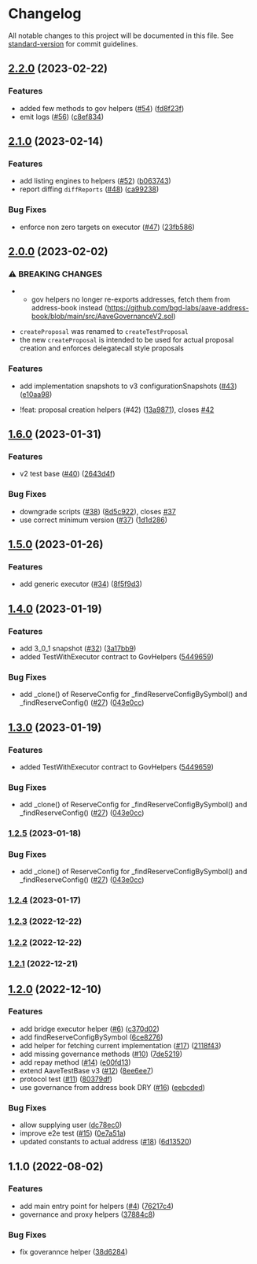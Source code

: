 # Changelog

All notable changes to this project will be documented in this file. See [standard-version](https://github.com/conventional-changelog/standard-version) for commit guidelines.

## [2.2.0](https://github.com/bgd-labs/aave-helpers/compare/v2.1.0...v2.2.0) (2023-02-22)


### Features

* added few methods to gov helpers ([#54](https://github.com/bgd-labs/aave-helpers/issues/54)) ([fd8f23f](https://github.com/bgd-labs/aave-helpers/commit/fd8f23fe701324d202599e3255fd7d52fb611321))
* emit logs ([#56](https://github.com/bgd-labs/aave-helpers/issues/56)) ([c8ef834](https://github.com/bgd-labs/aave-helpers/commit/c8ef8348647a33a38562ba35892366afde0d93b4))

## [2.1.0](https://github.com/bgd-labs/aave-helpers/compare/v2.0.0...v2.1.0) (2023-02-14)


### Features

* add listing engines to helpers ([#52](https://github.com/bgd-labs/aave-helpers/issues/52)) ([b063743](https://github.com/bgd-labs/aave-helpers/commit/b063743a0b206a0e2cf073740ea2d94e4cc4cb6e))
* report diffing `diffReports` ([#48](https://github.com/bgd-labs/aave-helpers/issues/48)) ([ca99238](https://github.com/bgd-labs/aave-helpers/commit/ca992385b8542254494463ca005603b42f9f1119))


### Bug Fixes

* enforce non zero targets on executor ([#47](https://github.com/bgd-labs/aave-helpers/issues/47)) ([23fb586](https://github.com/bgd-labs/aave-helpers/commit/23fb58612dc7b08829a137983577c85b919581a7))

## [2.0.0](https://github.com/bgd-labs/aave-helpers/compare/v1.6.0...v2.0.0) (2023-02-02)


### ⚠ BREAKING CHANGES

* - gov helpers no longer re-exports addresses, fetch them from address-book instead (https://github.com/bgd-labs/aave-address-book/blob/main/src/AaveGovernanceV2.sol)
- `createProposal` was renamed to `createTestProposal`
- the new `createProposal` is intended to be used for actual proposal creation and enforces delegatecall style proposals

### Features

* add implementation snapshots to v3 configurationSnapshots ([#43](https://github.com/bgd-labs/aave-helpers/issues/43)) ([e10aa98](https://github.com/bgd-labs/aave-helpers/commit/e10aa98d42b5cafa862671fee189e0d54a2fddfa))


* !feat: proposal creation helpers (#42) ([13a9871](https://github.com/bgd-labs/aave-helpers/commit/13a987167450a65fe27d9df940628c26b6780b33)), closes [#42](https://github.com/bgd-labs/aave-helpers/issues/42)

## [1.6.0](https://github.com/bgd-labs/aave-helpers/compare/v1.5.0...v1.6.0) (2023-01-31)


### Features

* v2 test base ([#40](https://github.com/bgd-labs/aave-helpers/issues/40)) ([2643d4f](https://github.com/bgd-labs/aave-helpers/commit/2643d4f07cc9fd669d780851705fb4d243a60a9d))


### Bug Fixes

* downgrade scripts ([#38](https://github.com/bgd-labs/aave-helpers/issues/38)) ([8d5c922](https://github.com/bgd-labs/aave-helpers/commit/8d5c922296a82991d93676475cf3d9c9952ed7e1)), closes [#37](https://github.com/bgd-labs/aave-helpers/issues/37)
* use correct minimum version ([#37](https://github.com/bgd-labs/aave-helpers/issues/37)) ([1d1d286](https://github.com/bgd-labs/aave-helpers/commit/1d1d2864f1abda6582c315dff1bce3062cc38a14))

## [1.5.0](https://github.com/bgd-labs/aave-helpers/compare/v1.4.0...v1.5.0) (2023-01-26)


### Features

* add generic executor ([#34](https://github.com/bgd-labs/aave-helpers/issues/34)) ([8f5f9d3](https://github.com/bgd-labs/aave-helpers/commit/8f5f9d3e3b9bbf09cf90625d0f568f0025724f68))

## [1.4.0](https://github.com/bgd-labs/aave-helpers/compare/v1.2.3...v1.4.0) (2023-01-19)


### Features

* add 3_0_1 snapshot ([#32](https://github.com/bgd-labs/aave-helpers/issues/32)) ([3a17bb9](https://github.com/bgd-labs/aave-helpers/commit/3a17bb9ec62f30ce14126e6585d8a66c27ded5e0))
* added TestWithExecutor contract to GovHelpers ([5449659](https://github.com/bgd-labs/aave-helpers/commit/5449659a6599af29d367e3753acfb056747f53a3))


### Bug Fixes

* add _clone() of ReserveConfig for _findReserveConfigBySymbol() and _findReserveConfig() ([#27](https://github.com/bgd-labs/aave-helpers/issues/27)) ([043e0cc](https://github.com/bgd-labs/aave-helpers/commit/043e0cc275882f44410bedd56f0d173c254e403c))

## [1.3.0](https://github.com/bgd-labs/aave-helpers/compare/v1.2.3...v1.3.0) (2023-01-19)


### Features

* added TestWithExecutor contract to GovHelpers ([5449659](https://github.com/bgd-labs/aave-helpers/commit/5449659a6599af29d367e3753acfb056747f53a3))


### Bug Fixes

* add _clone() of ReserveConfig for _findReserveConfigBySymbol() and _findReserveConfig() ([#27](https://github.com/bgd-labs/aave-helpers/issues/27)) ([043e0cc](https://github.com/bgd-labs/aave-helpers/commit/043e0cc275882f44410bedd56f0d173c254e403c))

### [1.2.5](https://github.com/bgd-labs/aave-helpers/compare/v1.2.3...v1.2.5) (2023-01-18)


### Bug Fixes

* add _clone() of ReserveConfig for _findReserveConfigBySymbol() and _findReserveConfig() ([#27](https://github.com/bgd-labs/aave-helpers/issues/27)) ([043e0cc](https://github.com/bgd-labs/aave-helpers/commit/043e0cc275882f44410bedd56f0d173c254e403c))

### [1.2.4](https://github.com/bgd-labs/aave-helpers/compare/v1.2.3...v1.2.4) (2023-01-17)

### [1.2.3](https://github.com/bgd-labs/aave-helpers/compare/v1.2.2...v1.2.3) (2022-12-22)

### [1.2.2](https://github.com/bgd-labs/aave-helpers/compare/v1.2.1...v1.2.2) (2022-12-22)

### [1.2.1](https://github.com/bgd-labs/aave-helpers/compare/v1.2.0...v1.2.1) (2022-12-21)

## [1.2.0](https://github.com/bgd-labs/aave-helpers/compare/v1.1.0...v1.2.0) (2022-12-10)


### Features

* add bridge executor helper ([#6](https://github.com/bgd-labs/aave-helpers/issues/6)) ([c370d02](https://github.com/bgd-labs/aave-helpers/commit/c370d021d365c3a0a52c8022e0dc83f5bd656bc9))
* add findReserveConfigBySymbol ([6ce8276](https://github.com/bgd-labs/aave-helpers/commit/6ce82762b37f39d9ed1c13d96d4da3aafb0d3fa1))
* add helper for fetching current implementation ([#17](https://github.com/bgd-labs/aave-helpers/issues/17)) ([2118f43](https://github.com/bgd-labs/aave-helpers/commit/2118f43a4c1d6eb1f27aaa36e2a703288d40569d))
* add missing governance methods ([#10](https://github.com/bgd-labs/aave-helpers/issues/10)) ([7de5219](https://github.com/bgd-labs/aave-helpers/commit/7de52196667e7f411d3c5ba403138948451a1dee))
* add repay method ([#14](https://github.com/bgd-labs/aave-helpers/issues/14)) ([e00fd13](https://github.com/bgd-labs/aave-helpers/commit/e00fd1381616c2373acf74e2f30aec467d1b7468))
* extend AaveTestBase v3 ([#12](https://github.com/bgd-labs/aave-helpers/issues/12)) ([8ee6ee7](https://github.com/bgd-labs/aave-helpers/commit/8ee6ee727e0c0a6970a4171b1b51bc3cc0b2f727))
* protocol test ([#11](https://github.com/bgd-labs/aave-helpers/issues/11)) ([80379df](https://github.com/bgd-labs/aave-helpers/commit/80379dfd60e9b205c0b42e741a9ecc9fc24de072))
* use governance from address book DRY ([#16](https://github.com/bgd-labs/aave-helpers/issues/16)) ([eebcded](https://github.com/bgd-labs/aave-helpers/commit/eebcded1684bb0feed13fb01f4d9bd9fd42c0618))


### Bug Fixes

* allow supplying user ([dc78ec0](https://github.com/bgd-labs/aave-helpers/commit/dc78ec0931d0151f4f936b7fe2bddb003885d3bd))
* improve e2e test ([#15](https://github.com/bgd-labs/aave-helpers/issues/15)) ([0e7a51a](https://github.com/bgd-labs/aave-helpers/commit/0e7a51afbc174efcf9a037a4a24c14dd162e36eb))
* updated constants to actual address ([#18](https://github.com/bgd-labs/aave-helpers/issues/18)) ([6d13520](https://github.com/bgd-labs/aave-helpers/commit/6d1352014561faeea5039be35c9b6de24e709e31))

## 1.1.0 (2022-08-02)


### Features

* add main entry point for helpers ([#4](https://github.com/bgd-labs/aave-helpers/issues/4)) ([76217c4](https://github.com/bgd-labs/aave-helpers/commit/76217c48de701501a0d9887e6e9b7153159dc31b))
* governance and proxy helpers ([37884c8](https://github.com/bgd-labs/aave-helpers/commit/37884c8d853af8eba5d592c8c5f35010b2161aaa))


### Bug Fixes

* fix goverannce helper ([38d6284](https://github.com/bgd-labs/aave-helpers/commit/38d6284dec1fd24413fefb8e7ae1c1a70df50966))
